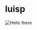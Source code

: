 # luisp

![Hello there](https://github-readme-stats.vercel.app/api?username=luisadrianpuga&count_private=true&theme=radical)
